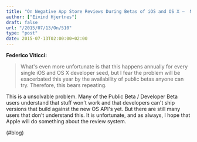 ```yaml
---
title: "On Negative App Store Reviews During Betas of iOS and OS X –  MacStories"
author: ["Eivind Hjertnes"]
draft: false
url: "/2015/07/13/On/510"
type: "post"
date: 2015-07-13T02:00:00+02:00
---
```


**Federico Viticci:**

> What's even more unfortunate is that this happens annually for every
> single iOS and OS X developer seed, but I fear the problem will be
> exacerbated this year by the availability of public betas anyone can
> try. Therefore, this bears repeating.

This is a unsolvable problem. Many of the Public Beta / Developer Beta
users understand that stuff won't work and that developers can't ship
versions that build against the new OS API's yet. But there are still
many users that don't understand this. It is unfortunate, and as always,
I hope that Apple will do something about the review system.

(#blog)
